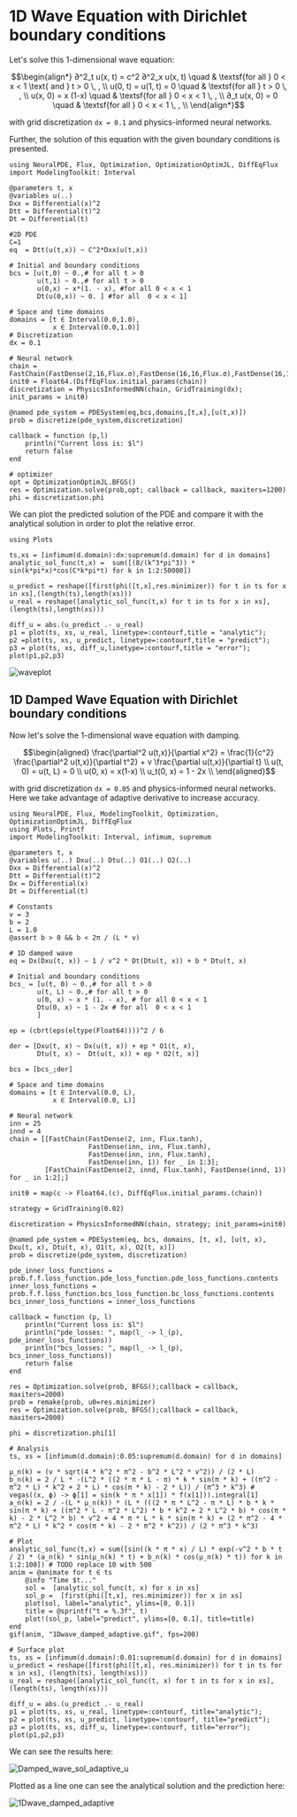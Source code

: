 # 1D Wave Equation with Dirichlet boundary conditions

Let's solve this 1-dimensional wave equation:

```math
\begin{align*}
∂^2_t u(x, t) = c^2 ∂^2_x u(x, t) \quad & \textsf{for all } 0 < x < 1 \text{ and } t > 0 \, , \\
u(0, t) = u(1, t) = 0 \quad & \textsf{for all } t > 0 \, , \\
u(x, 0) = x (1-x)     \quad & \textsf{for all } 0 < x < 1 \, , \\
∂_t u(x, 0) = 0       \quad & \textsf{for all } 0 < x < 1 \, , \\
\end{align*}
```

with grid discretization `dx = 0.1` and physics-informed neural networks.

Further, the solution of this equation with the given boundary conditions is presented.

```@example wave
using NeuralPDE, Flux, Optimization, OptimizationOptimJL, DiffEqFlux
import ModelingToolkit: Interval

@parameters t, x
@variables u(..)
Dxx = Differential(x)^2
Dtt = Differential(t)^2
Dt = Differential(t)

#2D PDE
C=1
eq  = Dtt(u(t,x)) ~ C^2*Dxx(u(t,x))

# Initial and boundary conditions
bcs = [u(t,0) ~ 0.,# for all t > 0
       u(t,1) ~ 0.,# for all t > 0
       u(0,x) ~ x*(1. - x), #for all 0 < x < 1
       Dt(u(0,x)) ~ 0. ] #for all  0 < x < 1]

# Space and time domains
domains = [t ∈ Interval(0.0,1.0),
           x ∈ Interval(0.0,1.0)]
# Discretization
dx = 0.1

# Neural network
chain = FastChain(FastDense(2,16,Flux.σ),FastDense(16,16,Flux.σ),FastDense(16,1))
initθ = Float64.(DiffEqFlux.initial_params(chain))
discretization = PhysicsInformedNN(chain, GridTraining(dx); init_params = initθ)

@named pde_system = PDESystem(eq,bcs,domains,[t,x],[u(t,x)])
prob = discretize(pde_system,discretization)

callback = function (p,l)
    println("Current loss is: $l")
    return false
end

# optimizer
opt = OptimizationOptimJL.BFGS()
res = Optimization.solve(prob,opt; callback = callback, maxiters=1200)
phi = discretization.phi
```

We can plot the predicted solution of the PDE and compare it with the analytical solution in order to plot the relative error.

```@example wave
using Plots

ts,xs = [infimum(d.domain):dx:supremum(d.domain) for d in domains]
analytic_sol_func(t,x) =  sum([(8/(k^3*pi^3)) * sin(k*pi*x)*cos(C*k*pi*t) for k in 1:2:50000])

u_predict = reshape([first(phi([t,x],res.minimizer)) for t in ts for x in xs],(length(ts),length(xs)))
u_real = reshape([analytic_sol_func(t,x) for t in ts for x in xs], (length(ts),length(xs)))

diff_u = abs.(u_predict .- u_real)
p1 = plot(ts, xs, u_real, linetype=:contourf,title = "analytic");
p2 =plot(ts, xs, u_predict, linetype=:contourf,title = "predict");
p3 = plot(ts, xs, diff_u,linetype=:contourf,title = "error");
plot(p1,p2,p3)
```

![waveplot](https://user-images.githubusercontent.com/12683885/101984293-74a7a380-3c91-11eb-8e78-72a50d88e3f8.png)

## 1D Damped Wave Equation with Dirichlet boundary conditions

Now let's solve the 1-dimensional wave equation with damping.

```math
\begin{aligned}
\frac{\partial^2 u(t,x)}{\partial x^2} = \frac{1}{c^2} \frac{\partial^2 u(t,x)}{\partial t^2} + v \frac{\partial u(t,x)}{\partial t} \\
u(t, 0) = u(t, L) = 0 \\
u(0, x) = x(1-x) \\
u_t(0, x) = 1 - 2x \\
\end{aligned}
```

with grid discretization `dx = 0.05` and physics-informed neural networks. Here we take advantage of adaptive derivative to increase accuracy.

```@example wave2
using NeuralPDE, Flux, ModelingToolkit, Optimization, OptimizationOptimJL, DiffEqFlux
using Plots, Printf
import ModelingToolkit: Interval, infimum, supremum

@parameters t, x
@variables u(..) Dxu(..) Dtu(..) O1(..) O2(..)
Dxx = Differential(x)^2
Dtt = Differential(t)^2
Dx = Differential(x)
Dt = Differential(t)

# Constants
v = 3
b = 2
L = 1.0
@assert b > 0 && b < 2π / (L * v)

# 1D damped wave
eq = Dx(Dxu(t, x)) ~ 1 / v^2 * Dt(Dtu(t, x)) + b * Dtu(t, x)

# Initial and boundary conditions
bcs_ = [u(t, 0) ~ 0.,# for all t > 0
       u(t, L) ~ 0.,# for all t > 0
       u(0, x) ~ x * (1. - x), # for all 0 < x < 1
       Dtu(0, x) ~ 1 - 2x # for all  0 < x < 1
       ]

ep = (cbrt(eps(eltype(Float64))))^2 / 6

der = [Dxu(t, x) ~ Dx(u(t, x)) + ep * O1(t, x),
       Dtu(t, x) ~  Dt(u(t, x)) + ep * O2(t, x)]

bcs = [bcs_;der]

# Space and time domains
domains = [t ∈ Interval(0.0, L),
           x ∈ Interval(0.0, L)]

# Neural network
inn = 25
innd = 4
chain = [[FastChain(FastDense(2, inn, Flux.tanh),
                    FastDense(inn, inn, Flux.tanh),
                    FastDense(inn, inn, Flux.tanh),
                    FastDense(inn, 1)) for _ in 1:3];
         [FastChain(FastDense(2, innd, Flux.tanh), FastDense(innd, 1)) for _ in 1:2];]

initθ = map(c -> Float64.(c), DiffEqFlux.initial_params.(chain))

strategy = GridTraining(0.02)

discretization = PhysicsInformedNN(chain, strategy; init_params=initθ)

@named pde_system = PDESystem(eq, bcs, domains, [t, x], [u(t, x), Dxu(t, x), Dtu(t, x), O1(t, x), O2(t, x)])
prob = discretize(pde_system, discretization)

pde_inner_loss_functions = prob.f.f.loss_function.pde_loss_function.pde_loss_functions.contents
inner_loss_functions = prob.f.f.loss_function.bcs_loss_function.bc_loss_functions.contents
bcs_inner_loss_functions = inner_loss_functions

callback = function (p, l)
    println("Current loss is: $l")
    println("pde_losses: ", map(l_ -> l_(p), pde_inner_loss_functions))
    println("bcs_losses: ", map(l_ -> l_(p), bcs_inner_loss_functions))
    return false
end

res = Optimization.solve(prob, BFGS();callback = callback, maxiters=2000)
prob = remake(prob, u0=res.minimizer)
res = Optimization.solve(prob, BFGS();callback = callback, maxiters=2000)

phi = discretization.phi[1]

# Analysis
ts, xs = [infimum(d.domain):0.05:supremum(d.domain) for d in domains]

μ_n(k) = (v * sqrt(4 * k^2 * π^2 - b^2 * L^2 * v^2)) / (2 * L)
b_n(k) = 2 / L * -(L^2 * ((2 * π * L - π) * k * sin(π * k) + ((π^2 - π^2 * L) * k^2 + 2 * L) * cos(π * k) - 2 * L)) / (π^3 * k^3) # vegas((x, ϕ) -> ϕ[1] = sin(k * π * x[1]) * f(x[1])).integral[1]
a_n(k) = 2 / -(L * μ_n(k)) * (L * (((2 * π * L^2 - π * L) * b * k * sin(π * k) + ((π^2 * L - π^2 * L^2) * b * k^2 + 2 * L^2 * b) * cos(π * k) - 2 * L^2 * b) * v^2 + 4 * π * L * k * sin(π * k) + (2 * π^2 - 4 * π^2 * L) * k^2 * cos(π * k) - 2 * π^2 * k^2)) / (2 * π^3 * k^3)

# Plot
analytic_sol_func(t,x) = sum([sin((k * π * x) / L) * exp(-v^2 * b * t / 2) * (a_n(k) * sin(μ_n(k) * t) + b_n(k) * cos(μ_n(k) * t)) for k in 1:2:100]) # TODO replace 10 with 500
anim = @animate for t ∈ ts
    @info "Time $t..."
    sol =  [analytic_sol_func(t, x) for x in xs]
    sol_p =  [first(phi([t,x], res.minimizer)) for x in xs]
    plot(sol, label="analytic", ylims=[0, 0.1])
    title = @sprintf("t = %.3f", t)
    plot!(sol_p, label="predict", ylims=[0, 0.1], title=title)
end
gif(anim, "1Dwave_damped_adaptive.gif", fps=200)

# Surface plot
ts, xs = [infimum(d.domain):0.01:supremum(d.domain) for d in domains]
u_predict = reshape([first(phi([t,x], res.minimizer)) for t in ts for x in xs], (length(ts), length(xs)))
u_real = reshape([analytic_sol_func(t, x) for t in ts for x in xs], (length(ts), length(xs)))

diff_u = abs.(u_predict .- u_real)
p1 = plot(ts, xs, u_real, linetype=:contourf, title="analytic");
p2 = plot(ts, xs, u_predict, linetype=:contourf, title="predict");
p3 = plot(ts, xs, diff_u, linetype=:contourf, title="error");
plot(p1,p2,p3)
```

We can see the results here:

![Damped_wave_sol_adaptive_u](https://user-images.githubusercontent.com/12683885/149665332-d4daf7d0-682e-4933-a2b4-34f403881afb.png)

Plotted as a line one can see the analytical solution and the prediction here:

![1Dwave_damped_adaptive](https://user-images.githubusercontent.com/12683885/149665327-69d04c01-2240-45ea-981e-a7b9412a3b58.gif)

